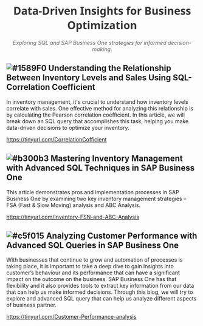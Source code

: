 <h1 align="center" style="color: #333; font-family: 'Segoe UI', Tahoma, Geneva, Verdana, sans-serif;">
  <span style="font-weight: bold;">Data-Driven Insights for Business Optimization</span>
</h1>

<p align="center" style="color: #666; font-style: italic;">
  Exploring SQL and SAP Business One strategies for informed decision-making.
</p>


## ![#1589F0](https://placehold.co/15x15/1589F0/1589F0.png) Understanding the Relationship Between Inventory Levels and Sales Using SQL-Correlation Coefficient

In inventory management, it's crucial to understand how inventory levels correlate with sales. One effective method for analyzing this relationship is by calculating the Pearson correlation coefficient. In this article, we will break down an SQL query that accomplishes this task, helping you make data-driven decisions to optimize your inventory.

https://tinyurl.com/CorrelationCofficient

## ![#b300b3](https://placehold.co/15x15/b300b3/b300b3.png) Mastering Inventory Management with Advanced SQL Techniques in SAP Business One

This article demonstrates pros and implementation processes in SAP Business One by examining two key inventory management strategies – FSA (Fast & Slow Moving) analysis and ABC Analysis.

https://tinyurl.com/Inventory-FSN-and-ABC-Analysis

##  ![#c5f015](https://placehold.co/15x15/c5f015/c5f015.png) Analyzing Customer Performance with Advanced SQL Queries in SAP Business One

With businesses that continue to grow and automation of processes is taking place, it is important to take a deep dive to gain insights into customer’s behaviour and its performance that can have a significant impact on the outcome on the business. SAP Business One has that flexibility and it also provides tools to extract key information from our data that can help us make informed decisions. Through this blog, we will try to explore and advanced SQL query that can help us analyze different aspects of business partner.

https://tinyurl.com/Customer-Performance-analysis

